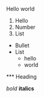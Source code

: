 Hello world

1. Hello
2. Number
3. List


- Bullet
- List
	* hello
	* world
	
	
*** Heading

*bold* **italics**